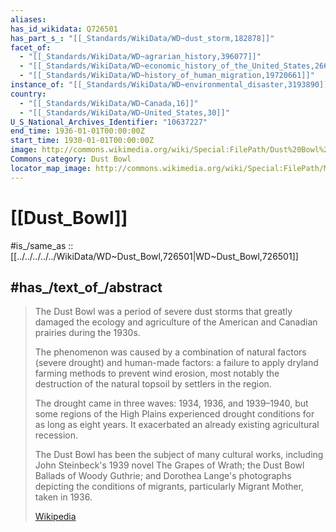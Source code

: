 ```yaml
---
aliases:
has_id_wikidata: Q726501
has_part_s_: "[[_Standards/WikiData/WD~dust_storm,182878]]"
facet_of:
  - "[[_Standards/WikiData/WD~agrarian_history,396077]]"
  - "[[_Standards/WikiData/WD~economic_history_of_the_United_States,2667020]]"
  - "[[_Standards/WikiData/WD~history_of_human_migration,19720661]]"
instance_of: "[[_Standards/WikiData/WD~environmental_disaster,3193890]]"
country:
  - "[[_Standards/WikiData/WD~Canada,16]]"
  - "[[_Standards/WikiData/WD~United_States,30]]"
U_S_National_Archives_Identifier: "10637227"
end_time: 1936-01-01T00:00:00Z
start_time: 1930-01-01T00:00:00Z
image: http://commons.wikimedia.org/wiki/Special:FilePath/Dust%20Bowl%20-%20Dallas%2C%20South%20Dakota%201936.jpg
Commons_category: Dust Bowl
locator_map_image: http://commons.wikimedia.org/wiki/Special:FilePath/Map%20of%20states%20and%20counties%20affected%20by%20the%20Dust%20Bowl%2C%20sourced%20from%20US%20federal%20government%20dept.%20%28NRCS%20SSRA-RAD%29.svg
---
```


# [[Dust_Bowl]] 

#is_/same_as :: [[../../../../../WikiData/WD~Dust_Bowl,726501|WD~Dust_Bowl,726501]] 

## #has_/text_of_/abstract 

> The Dust Bowl was a period of severe dust storms 
> that greatly damaged the ecology and agriculture of the American and Canadian prairies 
> during the 1930s. 
> 
> The phenomenon was caused by a combination of natural factors (severe drought) 
> and human-made factors: a failure to apply dryland farming methods to prevent wind erosion, 
> most notably the destruction of the natural topsoil by settlers in the region. 
> 
> The drought came in three waves: 1934, 1936, and 1939–1940, 
> but some regions of the High Plains experienced drought conditions for as long as eight years. 
> It exacerbated an already existing agricultural recession.
>
> The Dust Bowl has been the subject of many cultural works, including John Steinbeck's 1939 novel The Grapes of Wrath; the Dust Bowl Ballads of Woody Guthrie; and Dorothea Lange's photographs depicting the conditions of migrants, particularly Migrant Mother, taken in 1936.
>
> [Wikipedia](https://en.wikipedia.org/wiki/Dust%20Bowl) 

